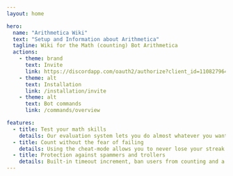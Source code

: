 ```yaml
---
layout: home

hero:
  name: "Arithmetica Wiki"
  text: "Setup and Information about Arithmetica"
  tagline: Wiki for the Math (counting) Bot Arithmetica
  actions:
    - theme: brand
      text: Invite
      link: https://discordapp.com/oauth2/authorize?client_id=1108279646165942363&scope=bot&permissions=1099511655488
    - theme: alt
      text: Installation
      link: /installation/invite
    - theme: alt
      text: Bot commands
      link: /commands/overview

features:
  - title: Test your math skills
    details: Our evaluation system lets you do almost whatever you want! Functions? No problem! 
  - title: Count without the fear of failing
    details: Using the cheat-mode allows you to never lose your streak!
  - title: Protection against spammers and trollers
    details: Built-in timeout increment, ban users from counting and a cooldown before new members can count!
---
```


